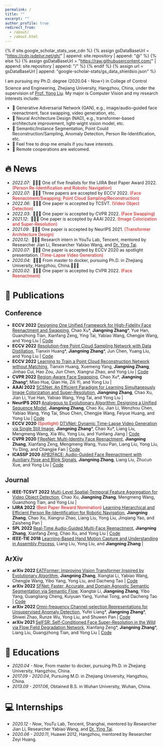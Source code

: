 ```yaml
---
permalink: /
title: ""
excerpt: ""
author_profile: true
redirect_from: 
  - /about/
  - /about.html
---
```


{% if site.google_scholar_stats_use_cdn %}
{% assign gsDataBaseUrl = "https://cdn.jsdelivr.net/gh/" | append: site.repository | append: "@" %}
{% else %}
{% assign gsDataBaseUrl = "https://raw.githubusercontent.com/" | append: site.repository | append: "/" %}
{% endif %}
{% assign url = gsDataBaseUrl | append: "google-scholar-stats/gs_data_shieldsio.json" %}

<span class='anchor' id='about-me'></span>


<!--
### Hi there 👋
**zhangzjn/zhangzjn** is a ✨ _special_ ✨ repository because its `README.md` (this file) appears on your GitHub profile.

Here are some ideas to get you started:

- 🔭 I’m currently working on ...
- 🌱 I’m currently learning ...
- 👯 I’m looking to collaborate on ...
- 🤔 I’m looking for help with ...
- 💬 Ask me about ...
- 📫 How to reach me: ...
- 😄 Pronouns: ...
- ⚡ Fun fact: ...
-->

I am pursuing my Ph.D. degree (2020.04 - Now⚡) in College of Control Science and Engineering, Zhejiang University, Hangzhou, China, under the supervision of [Prof. Yong Liu](https://april.zju.edu.cn/our-team/). My major is Computer Vision and my research interests include: 
- 🌱 Generative Adversarial Network (GAN), e.g., image/audio-guided face reenactment, face swapping, video generation, etc.
- 🌱 Neural Architecture Design (NAD), e.g., transformer-based architecture improvement, light-wight vision model, etc.
- 🌱 Semantic/Instance Segmentation, Point Could Reconstruction/Sampling, Anomaly Detection, Person Re-Identification, etc.
- 💬 Feel free to drop me emails if you have interests.
- 💬 Remote cooperations are welcomed.


<!-- My research interest includes neural machine translation and computer vision. I have published more than 100 papers at the top international AI conferences with total <a href='https://scholar.google.com/citations?user=DhtAFkwAAAAJ'>google scholar citations <strong><span id='total_cit'>260000+</span></strong></a> (You can also use google scholar badge <a href='https://scholar.google.com/citations?user=DhtAFkwAAAAJ'><img src="https://img.shields.io/endpoint?url={{ url | url_encode }}&logo=Google%20Scholar&labelColor=f6f6f6&color=9cf&style=flat&label=citations"></a>). -->


# 🔥 News
- *2022.07*: &nbsp;🎉🎉🎉 One of five finalists for the IJIRA Best Paper Award 2022. <span style="color:red">(Person Re-Identification and Robotic Navigation)</span>
- *2022.07*: &nbsp;🎉🎉🎉 Three papers are accepted by ECCV 2022. <span style="color:red">(Face Reenactment/Swapping; Point Cloud Sampling/Reconstruction)</span>
- *2022.06*: &nbsp;🎉🎉🎉 One paper is accepted by TCSVT. <span style="color:red">(Video Object Detection)</span>
- *2022.03*: &nbsp;🎉🎉🎉 One paper is accepted by CVPR 2022. <span style="color:red">(Face Swapping)</span>
- *2021.12*: &nbsp;🎉🎉🎉 One paper is accepted by AAAI 2022. <span style="color:red">(Image Colorization and Super-Resolution)</span>
- *2021.09*: &nbsp;🎉🎉🎉 One paper is accepted by NeurIPS 2021. <span style="color:red">(Transformer Architecture Design)</span>
- *2020.12*: &nbsp;🎉🎉🎉 Research intern in YouTu Lab, Tencent, mentored by Researcher Jian Li, Researcher Yabiao Wang, and [Dr. Ying Tai](https://tyshiwo.github.io/).
- *2020.07*: &nbsp;🎉🎉🎉 One paper is accepted by ECCV 2020 as spotlight presentation. <span style="color:red">(Time-Lapse Video Generation)</span>
- *2020.04*: &nbsp;🎉🎉🎉 From master to docker, pursuing Ph.D. in Zhejiang University, Hangzhou, China.🔭🔭🔭
- *2020.02*: &nbsp;🎉🎉🎉 One paper is accepted by CVPR 2022. <span style="color:red">(Face Reenactment)</span>

# 📝 Publications 

## Conference 
<ul>

<li><strong>ECCV 2022</strong> <a href="https://arxiv.org">Designing One Unified Framework for High-Fidelity Face Reenactment and Swapping</a>, Chao Xu*, <strong>Jiangning Zhang</strong>*, Yue Han, Guanzhong Tian, Xianfang Zeng, Ying Tai, Yabiao Wang, Chengjie Wang, and Yong Liu | <a href="https://github.com/xc-csc101/UniFace">Code</a> </li>

<li><strong>ECCV 2022</strong> <a href="https://arxiv.org">Resolution-free Point Cloud Sampling Network with Data Distillation</a>, Tianxin Huang*, <strong>Jiangning Zhang</strong>*, Jun Chen, Yuang Liu, and Yong Liu | <a href="https://github.com/Tianxinhuang/PCDNet">Code</a> </li>

<li><strong>ECCV 2022</strong> <a href="https://arxiv.org">Learning to Train a Point Cloud Reconstruction Network without Matching</a>, Tianxin Huang, Xuemeng Yang, <strong>Jiangning Zhang</strong>, Jinhao Cui, Hao Zou, Jun Chen, Xiangrui Zhao, and Yong Liu | <a href="https://github.com/Tianxinhuang/PCLossNet">Code</a> </li>

<li><strong>CVPR 2022</strong> <a href="https://ieeexplore.ieee.org/abstract/document/9552566">Region-Aware Face Swapping</a>, Chao Xu*, <strong>Jiangning Zhang</strong>*, Miao Hua, Qian He, Zili Yi, and Yong Liu | <a href=""></a> </li>

<li><strong>AAAI 2022</strong> <a href="https://ojs.aaai.org/index.php/AAAI/article/view/20236">SCSNet: An Efficient Paradigm for Learning Simultaneously Image Colorization and Super-Resolution</a>, <strong>Jiangning Zhang</strong>, Chao Xu, Jian Li, Yue Han, Yabiao Wang, Ying Tai, and Yong Liu | <a href=""></a> </li>

<li><strong>NeurIPS 2021</strong> <a href="https://proceedings.neurips.cc/paper/2021/hash/e02e27e04fdff967ba7d76fb24b8069d-Abstract.html">Analogous to Evolutionary Algorithm: Designing a Unified Sequence Model</a>, <strong>Jiangning Zhang</strong>, Chao Xu, Jian Li, Wenzhou Chen, Yabiao Wang, Ying Tai, Shuo Chen, Chengjie Wang, Feiyue Huang, and Yong Liu | <a href="https://github.com/TencentYoutuResearch/BaseArchitecture-EAT">Code</a> </li>

<li><strong>ECCV 2020</strong> <span style="color:red">(Spotlight)</span> <a href="https://link.springer.com/chapter/10.1007/978-3-030-58558-7_18">DTVNet: Dynamic Time-Lapse Video Generation via Single Still Image</a>, <strong>Jiangning Zhang</strong>*, Chao Xu*, Liang Liu, Mengmeng Wang, Xia Wu, Yong Liu, and Yunliang Jiang | <a href="https://github.com/zhangzjn/DTVNet">Code</a> </li>

<li><strong>CVPR 2020</strong> <a href="https://openaccess.thecvf.com/content_CVPR_2020/html/Zhang_FReeNet_Multi-Identity_Face_Reenactment_CVPR_2020_paper.html">FReeNet: Multi-Identity Face Reenactment</a>, <strong>Jiangning Zhang</strong>, Xianfang Zeng, Mengmeng Wang, Yusu Pan, Liang Liu, Yong Liu, Yu Ding, and Changjie Fan | <a href="https://github.com/zhangzjn/FReeNet">Code</a> </li>

<li><strong>ICASSP 2020</strong> <a href="https://ieeexplore.ieee.org/abstract/document/9052977">APB2FACE: Audio-Guided Face Reenactment with Auxiliary Pose and Blink Signals</a>, <strong>Jiangning Zhang</strong>, Liang Liu, Zhucun Xue, and Yong Liu | <a href="https://github.com/zhangzjn/APB2Face">Code</a> </li>

</ul>

## Journal
<ul>

<li><strong>IEEE-TCSVT 2022</strong> <a href="https://ieeexplore.ieee.org/abstract/document/9797768">Multi-Level Spatial-Temporal Feature Aggregation for Video Object Detection</a>, Chao Xu, <strong>Jiangning Zhang</strong>, Mengmeng Wang, Guanzhong Tian, and Yong Liu | <a href=""></a> </li>

<li><strong>IJIRA 2022</strong> <span style="color:red">(Best Paper Reward Nomination)</span> <a href="https://link.springer.com/article/10.1007/s41315-021-00167-2">Learning Hierarchical and Efficient Person Re-Identification for Robotic Navigation</a>, <strong>Jiangning Zhang</strong>, Chao Xu, Xiangrui Zhao, Liang Liu, Yong Liu, Jinqiang Yao, and Zaisheng Pan | <a href=""></a> </li>

<li><strong>SPL 2022 </strong> <a href="https://ieeexplore.ieee.org/abstract/document/9552566">Real-Time Audio-Guided Multi-Face Reenactment</a>, <strong>Jiangning Zhang</strong>, Xianfang Zeng, Chao Xu, and Yong Liu | <a href="https://github.com/zhangzjn/APB2FaceV2">Code</a> </li>

<li><strong>IEEE-TIE 2018</strong> <a href="https://ieeexplore.ieee.org/abstract/document/8566182">Learning-Based Hand Motion Capture and Understanding in Assembly Process</a>, Liang Liu, Yong Liu, and <strong>Jiangning Zhang</strong> | <a href=""></a> </li>

</ul>

## ArXiv

<ul>

<li><strong>arXiv 2022 </strong> <a href="https://arxiv.org/abs/2206.09325">EATFormer: Improving Vision Transformer Inspired by Evolutionary Algorithm</a>, <strong>Jiangning Zhang</strong>, Xiangtai Li, Yabiao Wang, Chengjie Wang, Yibo Yang, Yong Liu, and Dacheng Tao | <a href="https://https://github.com/zhangzjn/EATFormer">Code</a> </li>

<li><strong>arXiv 2022 </strong> <a href="https://arxiv.org/abs/2207.04415v1">SFNet: Faster, Accurate, and Domain Agnostic Semantic Segmentation via Semantic Flow</a>, Xiangtai Li, <strong>Jiangning Zhang</strong>, Yibo Yang, Guangliang Cheng, Kuiyuan Yang, Yunhai Tong, and Dacheng Tao | <a href="https://github.com/lxtGH/SFSegNets">Code</a> </li>

<li><strong>arXiv 2022 </strong> <a href="https://arxiv.org/abs/2203.00259">Omni-frequency Channel-selection Representations for Unsupervised Anomaly Detection</a>, Yufei Liang*, <strong>Jiangning Zhang</strong>*, Shiwei Zhao, Runze Wu, Yong Liu, and Shuwen Pan | <a href="https://github.com/zhangzjn/OCR-GAN">Code</a> </li>

<li><strong>arXiv 2021 </strong> <a href="https://arxiv.org/abs/2112.10683">SelFSR: Self-Conditioned Face Super-Resolution in the Wild via Flow Field Degradation Network</a>, Xianfang Zeng*, <strong>Jiangning Zhang</strong>*, Liang Liu, Guangzhong Tian, and Yong Liu | <a href="https://github.com/lxtGH/SFSegNets">Code</a> </li>

</ul>

<!-- # 🎖 Honors and Awards
- *2021.10* Lorem ipsum dolor sit amet, consectetur adipiscing elit. Vivamus ornare aliquet ipsum, ac tempus justo dapibus sit amet. 
- *2021.09* Lorem ipsum dolor sit amet, consectetur adipiscing elit. Vivamus ornare aliquet ipsum, ac tempus justo dapibus sit amet.  -->

# 📖 Educations
- *2020.04 - Now*, From master to docker, pursuing Ph.D. in Zhejiang University, Hangzhou, China. 
- *2017.09 - 2020.04*, Pursuing M.D. in Zhejiang University, Hangzhou, China.
- *2013.09 - 2017.06*, Obtained B.S. in Wuhan University, Wuhan, China.

<!-- # 💬 Invited Talks
- *2021.06*, Lorem ipsum dolor sit amet, consectetur adipiscing elit. Vivamus ornare aliquet ipsum, ac tempus justo dapibus sit amet. 
- *2021.03*, Lorem ipsum dolor sit amet, consectetur adipiscing elit. Vivamus ornare aliquet ipsum, ac tempus justo dapibus sit amet.  \| [\[video\]](https://github.com/) -->

# 💻 Internships
- *2020.12 - Now*, YouTu Lab, Tencent, Shanghai, mentored by Researcher Jian Li, Researcher Yabiao Wang, and [Dr. Ying Tai](https://tyshiwo.github.io/).
- *2020.06 - 2020.11*, Huawei 2012, Hangzhou, mentored by Researcher Zeyi Huang.
